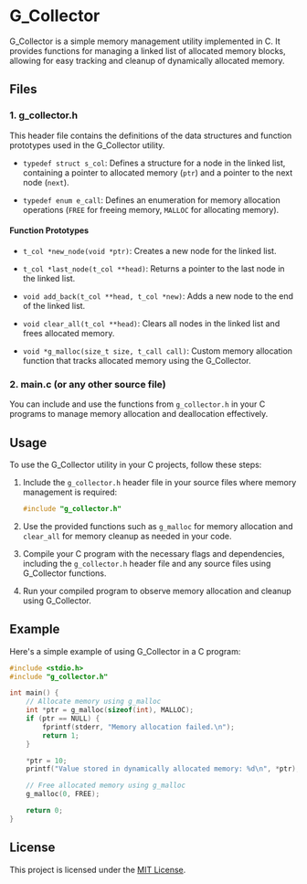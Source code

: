 # G_Collector

G_Collector is a simple memory management utility implemented in C. It provides functions for managing a linked list of allocated memory blocks, allowing for easy tracking and cleanup of dynamically allocated memory.

## Files

### 1. g_collector.h

This header file contains the definitions of the data structures and function prototypes used in the G_Collector utility.

- `typedef struct s_col`: Defines a structure for a node in the linked list, containing a pointer to allocated memory (`ptr`) and a pointer to the next node (`next`).
  
- `typedef enum e_call`: Defines an enumeration for memory allocation operations (`FREE` for freeing memory, `MALLOC` for allocating memory).

#### Function Prototypes

- `t_col *new_node(void *ptr)`: Creates a new node for the linked list.
  
- `t_col *last_node(t_col **head)`: Returns a pointer to the last node in the linked list.
  
- `void add_back(t_col **head, t_col *new)`: Adds a new node to the end of the linked list.
  
- `void clear_all(t_col **head)`: Clears all nodes in the linked list and frees allocated memory.
  
- `void *g_malloc(size_t size, t_call call)`: Custom memory allocation function that tracks allocated memory using the G_Collector.

### 2. main.c (or any other source file)

You can include and use the functions from `g_collector.h` in your C programs to manage memory allocation and deallocation effectively.

## Usage

To use the G_Collector utility in your C projects, follow these steps:

1. Include the `g_collector.h` header file in your source files where memory management is required:

   ```c
   #include "g_collector.h"
   ```

2. Use the provided functions such as `g_malloc` for memory allocation and `clear_all` for memory cleanup as needed in your code.

3. Compile your C program with the necessary flags and dependencies, including the `g_collector.h` header file and any source files using G_Collector functions.

4. Run your compiled program to observe memory allocation and cleanup using G_Collector.

## Example

Here's a simple example of using G_Collector in a C program:

```c
#include <stdio.h>
#include "g_collector.h"

int main() {
    // Allocate memory using g_malloc
    int *ptr = g_malloc(sizeof(int), MALLOC);
    if (ptr == NULL) {
        fprintf(stderr, "Memory allocation failed.\n");
        return 1;
    }

    *ptr = 10;
    printf("Value stored in dynamically allocated memory: %d\n", *ptr);

    // Free allocated memory using g_malloc
    g_malloc(0, FREE);

    return 0;
}
```

## License

This project is licensed under the [MIT License](LICENSE).

